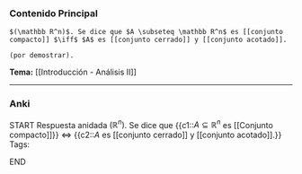 ### Contenido Principal

```ad-proposition
$(\mathbb R^n)$. Se dice que $A \subseteq \mathbb R^n$ es [[conjunto compacto]] $\iff$ $A$ es [[conjunto cerrado]] y [[conjunto acotado]].
```

```ad-proof
(por demostrar).
```

**Tema:** [[Introducción - Análisis II]]

---
### Anki

START
Respuesta anidada
$(\mathbb R^n)$. Se dice que {{c1::$A \subseteq \mathbb R^n$ es [[Conjunto compacto]]}} $\iff$ {{c2::$A$ es [[conjunto cerrado]] y [[conjunto acotado]].}}
Tags:
<!--ID: 1727083427830-->
END